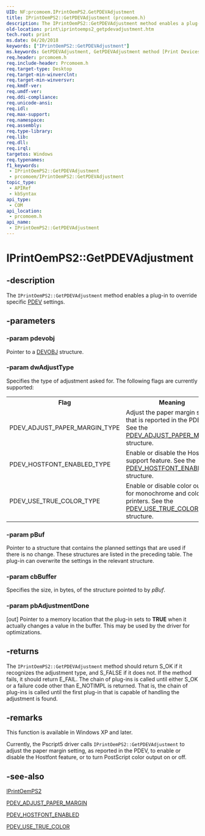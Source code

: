 ```yaml
---
UID: NF:prcomoem.IPrintOemPS2.GetPDEVAdjustment
title: IPrintOemPS2::GetPDEVAdjustment (prcomoem.h)
description: The IPrintOemPS2::GetPDEVAdjustment method enables a plug-in to override specific PDEV settings.
old-location: print\iprintoemps2_getpdevadjustment.htm
tech.root: print
ms.date: 04/20/2018
keywords: ["IPrintOemPS2::GetPDEVAdjustment"]
ms.keywords: GetPDEVAdjustment, GetPDEVAdjustment method [Print Devices], GetPDEVAdjustment method [Print Devices],IPrintOemPS2 interface, IPrintOemPS2 interface [Print Devices],GetPDEVAdjustment method, IPrintOemPS2.GetPDEVAdjustment, IPrintOemPS2::GetPDEVAdjustment, prcomoem/IPrintOemPS2::GetPDEVAdjustment, print.iprintoemps2_getpdevadjustment, print_unidrv-pscript_rendering_eca8e6af-1563-4028-9d87-fd014e1e06ee.xml
req.header: prcomoem.h
req.include-header: Prcomoem.h
req.target-type: Desktop
req.target-min-winverclnt: 
req.target-min-winversvr: 
req.kmdf-ver: 
req.umdf-ver: 
req.ddi-compliance: 
req.unicode-ansi: 
req.idl: 
req.max-support: 
req.namespace: 
req.assembly: 
req.type-library: 
req.lib: 
req.dll: 
req.irql: 
targetos: Windows
req.typenames: 
f1_keywords:
 - IPrintOemPS2::GetPDEVAdjustment
 - prcomoem/IPrintOemPS2::GetPDEVAdjustment
topic_type:
 - APIRef
 - kbSyntax
api_type:
 - COM
api_location:
 - prcomoem.h
api_name:
 - IPrintOemPS2::GetPDEVAdjustment
---
```


# IPrintOemPS2::GetPDEVAdjustment


## -description

The <code>IPrintOemPS2::GetPDEVAdjustment</code> method enables a plug-in to override specific <a href="/windows-hardware/drivers/">PDEV</a> settings.

## -parameters

### -param pdevobj

Pointer to a <a href="/windows-hardware/drivers/ddi/printoem/ns-printoem-_devobj">DEVOBJ</a> structure.

### -param dwAdjustType

Specifies the type of adjustment asked for. The following flags are currently supported:

<table>
<tr>
<th>Flag</th>
<th>Meaning</th>
</tr>
<tr>
<td>
PDEV_ADJUST_PAPER_MARGIN_TYPE

</td>
<td>
Adjust the paper margin setting that is reported in the PDEV. See the <a href="/windows-hardware/drivers/ddi/printoem/ns-printoem-_pdev_adjust_paper_margin">PDEV_ADJUST_PAPER_MARGIN</a> structure.

</td>
</tr>
<tr>
<td>
PDEV_HOSTFONT_ENABLED_TYPE

</td>
<td>
Enable or disable the Hostfont support feature. See the <a href="/windows-hardware/drivers/ddi/printoem/ns-printoem-_pdev_hostfont_enabled">PDEV_HOSTFONT_ENABLED</a> structure.

</td>
</tr>
<tr>
<td>
PDEV_USE_TRUE_COLOR_TYPE

</td>
<td>
Enable or disable color output for monochrome and color printers. See the <a href="/windows-hardware/drivers/ddi/printoem/ns-printoem-_pdev_use_true_color">PDEV_USE_TRUE_COLOR</a> structure.

</td>
</tr>
</table>

### -param pBuf

Pointer to a structure that contains the planned settings that are used if there is no change. These structures are listed in the preceding table. The plug-in can overwrite the settings in the relevant structure.

### -param cbBuffer

Specifies the size, in bytes, of the structure pointed to by <i>pBuf</i>.

### -param pbAdjustmentDone 

[out]
Pointer to a memory location that the plug-in sets to <b>TRUE</b> when it actually changes a value in the buffer. This may be used by the driver for optimizations.

## -returns

The <code>IPrintOemPS2::GetPDEVAdjustment</code> method should return S_OK if it recognizes the adjustment type, and S_FALSE if it does not. If the method fails, it should return E_FAIL. The chain of plug-ins is called until either S_OK or a failure code other than E_NOTIMPL is returned. That is, the chain of plug-ins is called until the first plug-in that is capable of handling the adjustment is found.

## -remarks

This function is available in Windows XP and later.

Currently, the Pscript5 driver calls <code>IPrintOemPS2::GetPDEVAdjustment</code> to adjust the paper margin setting, as reported in the PDEV, to enable or disable the Hostfont feature, or to turn PostScript color output on or off.

## -see-also

<a href="/windows-hardware/drivers/ddi/prcomoem/nn-prcomoem-iprintoemps2">IPrintOemPS2</a>



<a href="/windows-hardware/drivers/ddi/printoem/ns-printoem-_pdev_adjust_paper_margin">PDEV_ADJUST_PAPER_MARGIN</a>



<a href="/windows-hardware/drivers/ddi/printoem/ns-printoem-_pdev_hostfont_enabled">PDEV_HOSTFONT_ENABLED</a>



<a href="/windows-hardware/drivers/ddi/printoem/ns-printoem-_pdev_use_true_color">PDEV_USE_TRUE_COLOR</a>

